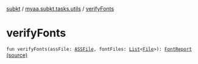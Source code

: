 [subkt](../index.md) / [myaa.subkt.tasks.utils](index.md) / [verifyFonts](./verify-fonts.md)

# verifyFonts

`fun verifyFonts(assFile: `[`ASSFile`](../myaa.subkt.ass/-a-s-s-file/index.md)`, fontFiles: `[`List`](https://kotlinlang.org/api/latest/jvm/stdlib/kotlin.collections/-list/index.html)`<`[`File`](https://docs.oracle.com/javase/9/docs/api/java/io/File.html)`>): `[`FontReport`](-font-report/index.md) [(source)](https://github.com/Myaamori/SubKt/blob/0.1.9/src/main/kotlin/myaa/subkt/tasks/utils/fontvalidator.kt#L309)